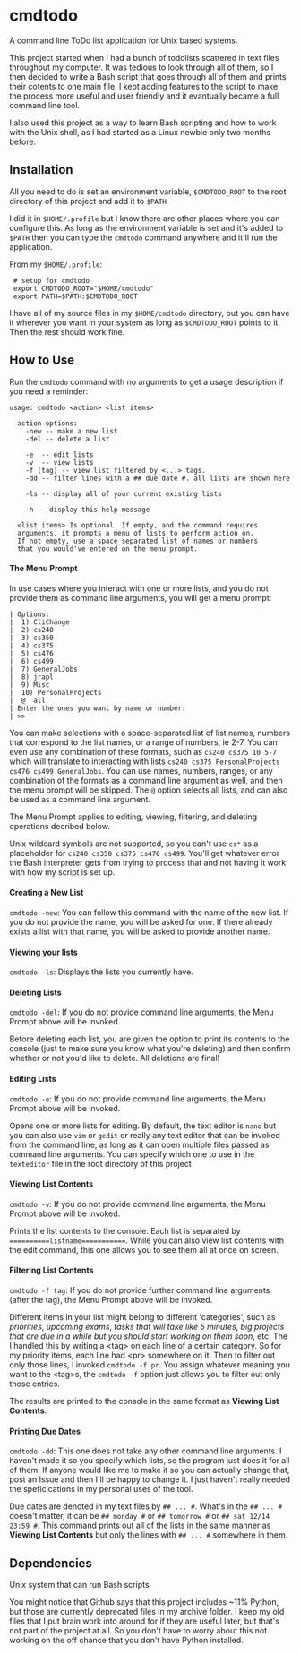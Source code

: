 # cmdtodo
A command line ToDo list application for Unix based systems.

This project started when I had a bunch of todolists scattered in text files throughout my computer.
It was tedious to look through all of them, so I then decided to write a Bash script that goes through
all of them and prints their cotents to one main file. I kept adding features to the script to make the process more
useful and user friendly and it evantually became a full command line tool.

I also used this project as a way to learn Bash scripting and how to work with the Unix shell,
as I had started as a Linux newbie only two months before.

## Installation
All you need to do is set an environment variable, `$CMDTODO_ROOT` to the root directory of this project and add it to `$PATH`

I did it in `$HOME/.profile` but I know there are other places where you can configure this. As long as the environment variable
is set and it's added to `$PATH` then you can type the `cmdtodo` command anywhere and it'll run the application.

From my `$HOME/.profile`:
```
 # setup for cmdtodo
 export CMDTODO_ROOT="$HOME/cmdtodo"
 export PATH=$PATH:$CMDTODO_ROOT
```
I have all of my source files in my `$HOME/cmdtodo` directory, but you can have it wherever you want in your system as long as `$CMDTODO_ROOT` points to it. Then the rest should work fine.

## How to Use
Run the `cmdtodo` command with no arguments to get a usage description if you need a reminder:
```
usage: cmdtodo <action> <list items>

  action options:
    -new -- make a new list
    -del -- delete a list
    
    -e  -- edit lists
    -v  -- view lists
    -f [tag] -- view list filtered by <...> tags.
    -dd -- filter lines with a ## due date #. all lists are shown here 
	
    -ls -- display all of your current existing lists

    -h -- display this help message

  <list items> Is optional. If empty, and the command requires
  arguments, it prompts a menu of lists to perform action on.
  If not empty, use a space separated list of names or numbers
  that you would've entered on the menu prompt.
```
#### The Menu Prompt
In use cases where you interact with one or more lists, and you do not provide them as command line arguments, you will get a menu prompt:
```
| Options:
|  1) CliChange
|  2) cs240
|  3) cs350
|  4) cs375
|  5) cs476
|  6) cs499
|  7) GeneralJobs
|  8) jrapl
|  9) Misc
|  10) PersonalProjects
|  @  all
| Enter the ones you want by name or number: 
| >> 
```
You can make selections with a space-separated list of list names, numbers that correspond to the list names, or a range of numbers, ie 2-7. You
can even use any combination of these formats, such as `cs240 cs375 10 5-7` which will translate to interacting with lists `cs240 cs375 PersonalProjects
cs476 cs499 GeneralJobs`. You can use names, numbers, ranges, or any combination of the formats as a command line argument as well, and then the menu
prompt will be skipped. The `@` option selects all lists, and can also be used as a command line argument.

The Menu Prompt applies to editing, viewing, filtering, and deleting operations decribed below.

Unix wildcard symbols are not supported, so you can't use `cs*` as a placeholder for `cs240 cs350 cs375 cs476 cs499`. You'll get whatever error the
Bash interpreter gets from trying to process that and not having it work with how my script is set up.

#### Creating a New List
`cmdtodo -new`: You can follow this command with the name of the new list. If you do not provide the name, you will be asked for one. If there already
exists a list with that name, you will be asked to provide another name.

#### Viewing your lists
`cmdtodo -ls`: Displays the lists you currently have.

#### Deleting Lists
`cmdtodo -del`: If you do not provide command line arguments, the Menu Prompt above will be invoked.

Before deleting each list, you are given the option to print its contents to the console (just to make sure you know what you're deleting)
and then confirm whether or not you'd like to delete. All deletions are final!

#### Editing Lists
`cmdtodo -e`: If you do not provide command line arguments, the Menu Prompt above will be invoked.

Opens one or more lists for editing. By default, the text editor is `nano` but you can also use `vim` or `gedit` or really any text editor that can be
invoked from the command line, as long as it can open multiple files passed as command line arguments. You can specify which one to use in the `texteditor` file
in the root directory of this project

#### Viewing List Contents
`cmdtodo -v`: If you do not provide command line arguments, the Menu Prompt above will be invoked.

Prints the list contents to the console. Each list is separated by `==========listname===========`. While you can also view list contents
with the edit command, this one allows you to see them all at once on screen.

#### Filtering List Contents
`cmdtodo -f tag`: If you do not provide further command line arguments (after the tag), the Menu Prompt above will be invoked.

Different items in your list might belong to different 'categories', such as *priorities*, *upcoming exams*, *tasks that will take like 5 minutes*,
*big projects that are due in a while but you should start working on them soon*, etc. The I handled this by writing a \<tag\> on each line of a certain
category. So for my priority items, each line had \<pr\> somewhere on it. Then to filter out only those lines, I invoked `cmdtodo -f pr`. You assign whatever
meaning you want to the \<tag\>s, the `cmdtodo -f` option just allows you to filter out only those entries.
 
The results are printed to the console in the same format as **Viewing List Contents**.

#### Printing Due Dates
`cmdtodo -dd`: This one does not take any other command line arguments. I haven't made it so you specify which lists, so the program just does it for all of them.
If anyone would like me to make it so you can actually change that, post an Issue and then I'll be happy to change it. I just haven't really needed the
speficications in my personal uses of the tool.

Due dates are denoted in my text files by `## ... #`. What's in the `## ... #` doesn't matter, it can be `## monday #` or `## tomorrow #` or 
`## sat 12/14 23:59 #`. This command prints out all of the lists in the same manner as **Viewing List Contents** but only the lines with 
`## ... #` somewhere in them.

## Dependencies
Unix system that can run Bash scripts.

You might notice that Github says that this project includes ~11% Python, but those are currently deprecated files in
my archive folder. I keep my old files that I put brain work into around for if they are useful later, but that's not
part of the project at all. So you don't have to worry about this not working on the off chance that you don't have Python
installed.
